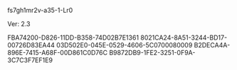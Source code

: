 fs7gh1mr2v-a35-1-Lr0


Ver: 2.3

FBA74200-D826-11DD-B358-74D02B7E1361
8021CA24-8A51-3244-BD17-00726D83EA44
03D502E0-045E-0529-4606-5C0700080009
B2DECA4A-896E-7415-A68F-00D861C0D76C
B9872DB9-1FE2-3251-0F9A-3C7C3F7EF1E9

